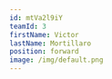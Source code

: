 ```yaml
---
id: mtVa2l9iY
teamId: 3
firstName: Victor
lastName: Mortillaro
position: forward
image: /img/default.png
---
```

